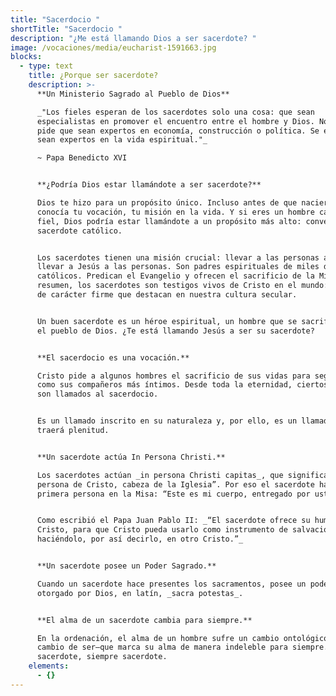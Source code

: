 ```yaml
---
title: "Sacerdocio "
shortTitle: "Sacerdocio "
description: "¿Me está llamando Dios a ser sacerdote? "
image: /vocaciones/media/eucharist-1591663.jpg
blocks:
  - type: text
    title: ¿Porque ser sacerdote?
    description: >-
      **Un Ministerio Sagrado al Pueblo de Dios**  

      _"Los fieles esperan de los sacerdotes solo una cosa: que sean
      especialistas en promover el encuentro entre el hombre y Dios. No se les
      pide que sean expertos en economía, construcción o política. Se espera que
      sean expertos en la vida espiritual."_  

      ~ Papa Benedicto XVI


      **¿Podría Dios estar llamándote a ser sacerdote?**  

      Dios te hizo para un propósito único. Incluso antes de que nacieras, Él
      conocía tu vocación, tu misión en la vida. Y si eres un hombre católico
      fiel, Dios podría estar llamándote a un propósito más alto: convertirte en
      sacerdote católico.


      Los sacerdotes tienen una misión crucial: llevar a las personas a Jesús y
      llevar a Jesús a las personas. Son padres espirituales de miles de
      católicos. Predican el Evangelio y ofrecen el sacrificio de la Misa. En
      resumen, los sacerdotes son testigos vivos de Cristo en el mundo: hombres
      de carácter firme que destacan en nuestra cultura secular.


      Un buen sacerdote es un héroe espiritual, un hombre que se sacrifica por
      el pueblo de Dios. ¿Te está llamando Jesús a ser su sacerdote?


      **El sacerdocio es una vocación.**  

      Cristo pide a algunos hombres el sacrificio de sus vidas para seguirlo
      como sus compañeros más íntimos. Desde toda la eternidad, ciertos hombres
      son llamados al sacerdocio.


      Es un llamado inscrito en su naturaleza y, por ello, es un llamado que les
      traerá plenitud.


      **Un sacerdote actúa In Persona Christi.**  

      Los sacerdotes actúan _in persona Christi capitas_, que significa “en la
      persona de Cristo, cabeza de la Iglesia”. Por eso el sacerdote habla en
      primera persona en la Misa: “Este es mi cuerpo, entregado por ustedes.”


      Como escribió el Papa Juan Pablo II: _“El sacerdote ofrece su humanidad a
      Cristo, para que Cristo pueda usarlo como instrumento de salvación,
      haciéndolo, por así decirlo, en otro Cristo.”_


      **Un sacerdote posee un Poder Sagrado.**  

      Cuando un sacerdote hace presentes los sacramentos, posee un poder sagrado
      otorgado por Dios, en latín, _sacra potestas_.


      **El alma de un sacerdote cambia para siempre.**  

      En la ordenación, el alma de un hombre sufre un cambio ontológico—un
      cambio de ser—que marca su alma de manera indeleble para siempre. Una vez
      sacerdote, siempre sacerdote.
    elements:
      - {}
---
```

